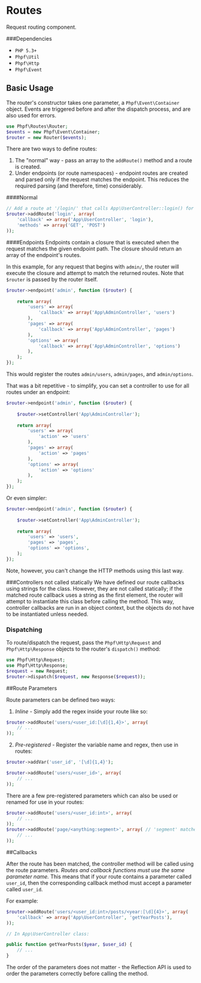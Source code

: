 Routes
======

Request routing component.


###Dependencies
 * `PHP 5.3+`
 * `Phpf\Util`
 * `Phpf\Http`
 * `Phpf\Event`
 

## Basic Usage

The router's constructor takes one parameter, a `Phpf\Event\Container` object. Events are triggered before and after the dispatch process, and are also used for errors.
```php
use Phpf\Routes\Router;
$events = new Phpf\Event\Container;
$router = new Router($events);
```
There are two ways to define routes:

 1. The "normal" way - pass an array to the `addRoute()` method and a route is created.
 2. Under endpoints (or route namespaces) - endpoint routes are created and parsed only if the request matches the endpoint. This reduces the required parsing (and therefore, time) considerably.

####Normal
```php
// Add a route at '/login/' that calls App\UserController::login() for GET and POST requests
$router->addRoute('login', array(
	'callback' => array('App\UserController', 'login'), 
	'methods' => array('GET', 'POST')
));
```

####Endpoints
Endpoints contain a closure that is executed when the request matches the given endpoint path. The closure should return an array of the endpoint's routes.

In this example, for any request that begins with `admin/`, the router will execute the closure and attempt to match the returned routes. Note that `$router` is passed by the router itself.
```php
$router->endpoint('admin', function ($router) {
	
	return array(
		'users' => array(
			'callback' => array('App\AdminController', 'users')
		),
		'pages' => array(
			'callback' => array('App\AdminController', 'pages')
		),
		'options' => array(
			'callback' => array('App\AdminController', 'options')
		),
	);
});
```

This would register the routes `admin/users`, `admin/pages`, and `admin/options`. 

That was a bit repetitive - to simplify, you can set a controller to use for all routes under an endpoint:
```php
$router->endpoint('admin', function ($router) {
	
	$router->setController('App\AdminController');
	
	return array(
		'users' => array(
			'action' => 'users'
		),
		'pages' => array(
			'action' => 'pages'
		),
		'options' => array(
			'action' => 'options'
		),
	);
});
```

Or even simpler:
```php
$router->endpoint('admin', function ($router) {
	
	$router->setController('App\AdminController');
	
	return array(
		'users' => 'users',
		'pages' => 'pages',
		'options' => 'options',
	);
});
```
Note, however, you can't change the HTTP methods using this last way.

###Controllers not called statically
We have defined our route callbacks using strings for the class. However, they are not called statically; if the matched route callback uses a string as the first element, the router will attempt to instantiate this class before calling the method. This way, controller callbacks are run in an object context, but the objects do not have to be instantiated unless needed.

### Dispatching
To route/dispatch the request, pass the `Phpf\Http\Request` and `Phpf\Http\Response` objects to the router's `dispatch()` method:
```php
use Phpf\Http\Request;
use Phpf\Http\Response;
$request = new Request;
$router->dispatch($request, new Response($request));
```

##Route Parameters

Route parameters can be defined two ways:

1. _Inline_ - Simply add the regex inside your route like so:

```php
$router->addRoute('users/<user_id:[\d]{1,4}>', array(
	// ...
));
```

2. _Pre-registered_ - Register the variable name and regex, then use in routes:

```php
$router->addVar('user_id', '[\d]{1,4}');

$router->addRoute('users/<user_id>', array(
	// ...
));
```

There are a few pre-registered parameters which can also be used or renamed for use in your routes:
```php
$router->addRoute('users/<user_id:int>', array(
	// ...
));
$router->addRoute('page/<anything:segment>', array( // 'segment' matches everything up to a slash
	// ...
));
```

##Callbacks

After the route has been matched, the controller method will be called using the route parameters. _Routes and callback functions must use the same parameter name._ This means that if your route contains a parameter called `user_id`, then the corresponding callback method must accept a parameter called `user_id`. 

For example:
```php
$router->addRoute('users/<user_id:int>/posts/<year:[\d]{4}>', array(
	'callback' => array('App\UserController', 'getYearPosts'),
));

// In App\UserController class:

public function getYearPosts($year, $user_id) {
	// ...
}
```

The order of the parameters does not matter - the Reflection API is used to order the parameters correctly before calling the method.
